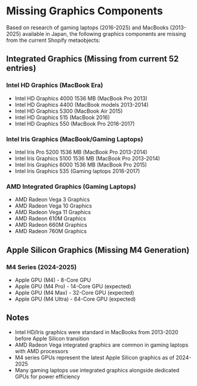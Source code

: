 # Missing Graphics Components

Based on research of gaming laptops (2016-2025) and MacBooks (2013-2025) available in Japan, the following graphics components are missing from the current Shopify metaobjects:

## Integrated Graphics (Missing from current 52 entries)

### Intel HD Graphics (MacBook Era)
- Intel HD Graphics 4000 1536 MB (MacBook Pro 2013)
- Intel HD Graphics 4400 (MacBook models 2013-2014)
- Intel HD Graphics 5300 (MacBook Air 2015)
- Intel HD Graphics 515 (MacBook 2016)
- Intel HD Graphics 550 (MacBook Pro 2016-2017)

### Intel Iris Graphics (MacBook/Gaming Laptops)
- Intel Iris Pro 5200 1536 MB (MacBook Pro 2013-2014)
- Intel Iris Graphics 5100 1536 MB (MacBook Pro 2013-2014)
- Intel Iris Graphics 6000 1536 MB (MacBook Pro 2015)
- Intel Iris Graphics 535 (Gaming laptops 2016-2017)

### AMD Integrated Graphics (Gaming Laptops)
- AMD Radeon Vega 3 Graphics
- AMD Radeon Vega 10 Graphics
- AMD Radeon Vega 11 Graphics
- AMD Radeon 610M Graphics
- AMD Radeon 660M Graphics
- AMD Radeon 760M Graphics

## Apple Silicon Graphics (Missing M4 Generation)

### M4 Series (2024-2025)
- Apple GPU (M4) - 8-Core GPU
- Apple GPU (M4 Pro) - 14-Core GPU (expected)
- Apple GPU (M4 Max) - 32-Core GPU (expected)
- Apple GPU (M4 Ultra) - 64-Core GPU (expected)

## Notes
- Intel HD/Iris graphics were standard in MacBooks from 2013-2020 before Apple Silicon transition
- AMD Radeon Vega integrated graphics are common in gaming laptops with AMD processors
- M4 series GPUs represent the latest Apple Silicon graphics as of 2024-2025
- Many gaming laptops use integrated graphics alongside dedicated GPUs for power efficiency